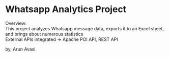# Whatsapp Analytics Project

Overview: <br />
This project analyzes Whatsapp message data, exports it to an Excel sheet, and brings about numerous statistics <br />
External APIs integrated -> Apache POI API, REST API <br />

by, Arun Avasi
